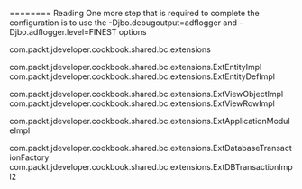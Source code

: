 ======== Reading 
One more step that is required to complete the configuration is to use the -Djbo.debugoutput=adflogger and -Djbo.adflogger.level=FINEST options

com.packt.jdeveloper.cookbook.shared.bc.extensions

com.packt.jdeveloper.cookbook.shared.bc.extensions.ExtEntityImpl
com.packt.jdeveloper.cookbook.shared.bc.extensions.ExtEntityDefImpl

com.packt.jdeveloper.cookbook.shared.bc.extensions.ExtViewObjectImpl
com.packt.jdeveloper.cookbook.shared.bc.extensions.ExtViewRowImpl

com.packt.jdeveloper.cookbook.shared.bc.extensions.ExtApplicationModuleImpl

com.packt.jdeveloper.cookbook.shared.bc.extensions.ExtDatabaseTransactionFactory
com.packt.jdeveloper.cookbook.shared.bc.extensions.ExtDBTransactionImpl2